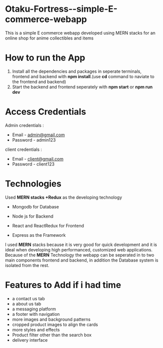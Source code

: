 # Otaku-Fortress--simple-E-commerce-webapp
This is a simple E commerce webapp developed using MERN stacks for an online shop for anime collectibles and items

# How to run the App

1. Install all the dependencies and packages in seperate terminals, frontend and backend with **npm install**.(use **cd** command to naviate to the frontend and backend)
2. Start the backend and frontend seperately with **npm start** or **npm run dev**


# Access Credentials
Admin credentials : 

- Email - admin@gmail.com
- Password - admin123

client credentials : 

- Email - client@gmail.com
- Password - client123


# Technologies

 Used **MERN stacks +Redux** as the developing technology

- Mongodb for Database 

- Node js for Backend 

- React and ReactRedux for Frontend

- Express as the Framework

I used **MERN** stacks because it is very good for quick development and it is ideal when developing high performanced, customized web applications. Because of the **MERN** Technology the webapp can be seperated in to two main components frontend and backend, in addition the Database system is isolated from the rest.

# Features to Add if i had time
 
 - a contact us tab 
 - a about us tab
 - a messaging platform
 - a footer with navigation
 - more images and background patterns
 - cropped product images to align the cards
 - more styles and effects
 - Product filter other than the search box
 - delivery interface

